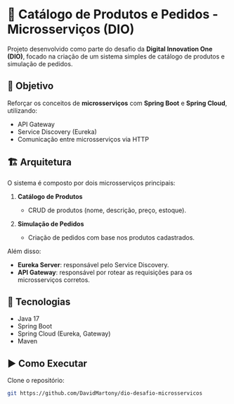 # 🛒 Catálogo de Produtos e Pedidos - Microsserviços (DIO)

Projeto desenvolvido como parte do desafio da **Digital Innovation One (DIO)**, focado na criação de um sistema simples de catálogo de produtos e simulação de pedidos.

## 📌 Objetivo
Reforçar os conceitos de **microsserviços** com **Spring Boot** e **Spring Cloud**, utilizando:
- API Gateway
- Service Discovery (Eureka)
- Comunicação entre microsserviços via HTTP

## 🏗️ Arquitetura
O sistema é composto por dois microsserviços principais:

1. **Catálogo de Produtos**  
   - CRUD de produtos (nome, descrição, preço, estoque).

2. **Simulação de Pedidos**  
   - Criação de pedidos com base nos produtos cadastrados.

Além disso:
- **Eureka Server**: responsável pelo Service Discovery.  
- **API Gateway**: responsável por rotear as requisições para os microsserviços corretos.  

## 🚀 Tecnologias
- Java 17
- Spring Boot
- Spring Cloud (Eureka, Gateway)
- Maven

## ▶️ Como Executar
Clone o repositório:
```bash
git https://github.com/DavidMartony/dio-desafio-microsservicos
